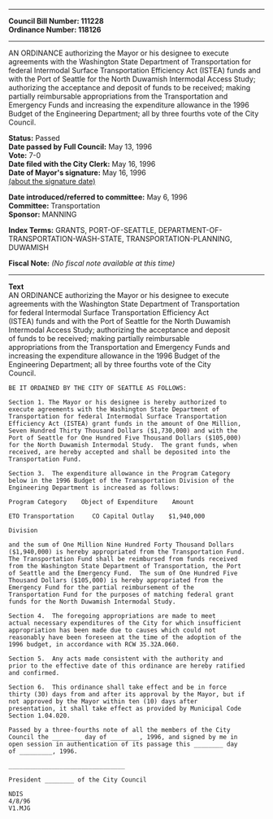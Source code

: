 * * * * *  
  
**Council Bill Number: [](#h0)[](#h2)111228**   
**Ordinance Number: 118126**  
  
* * * * *  
  
AN ORDINANCE authorizing the Mayor or his designee to execute agreements with the Washington State Department of Transportation for federal Intermodal Surface Transportation Efficiency Act (ISTEA) funds and with the Port of Seattle for the North Duwamish Intermodal Access Study; authorizing the acceptance and deposit of funds to be received; making partially reimbursable appropriations from the Transportation and Emergency Funds and increasing the expenditure allowance in the 1996 Budget of the Engineering Department; all by three fourths vote of the City Council.  
  
**Status:** Passed   
**Date passed by Full Council:** May 13, 1996   
**Vote:** 7-0   
**Date filed with the City Clerk:** May 16, 1996   
**Date of Mayor's signature:** May 16, 1996   
[(about the signature date)](/~public/approvaldate.htm)   
  
  
**Date introduced/referred to committee:** May 6, 1996   
**Committee:** Transportation   
**Sponsor:** MANNING   
  
**Index Terms:** GRANTS, PORT-OF-SEATTLE, DEPARTMENT-OF-TRANSPORTATION-WASH-STATE, TRANSPORTATION-PLANNING, DUWAMISH  
  
**Fiscal Note:** *(No fiscal note available at this time)*  
  
* * * * *  
  
**Text**  
    AN ORDINANCE authorizing the Mayor or his designee to execute  
    agreements with the Washington State Department of Transportation  
    for federal Intermodal Surface Transportation Efficiency Act  
    (ISTEA) funds and with the Port of Seattle for the North Duwamish  
    Intermodal Access Study;  authorizing the acceptance and deposit  
    of funds to be received; making partially reimbursable  
    appropriations from the Transportation and Emergency Funds and  
    increasing the expenditure allowance in the 1996 Budget of the  
    Engineering Department; all by three fourths vote of the City  
    Council.  
  
    BE IT ORDAINED BY THE CITY OF SEATTLE AS FOLLOWS:  
  
    Section 1. The Mayor or his designee is hereby authorized to  
    execute agreements with the Washington State Department of  
    Transportation for federal Intermodal Surface Transportation  
    Efficiency Act (ISTEA) grant funds in the amount of One Million,  
    Seven Hundred Thirty Thousand Dollars ($1,730,000) and with the  
    Port of Seattle for One Hundred Five Thousand Dollars ($105,000)  
    for the North Duwamish Intermodal Study.  The grant funds, when  
    received, are hereby accepted and shall be deposited into the  
    Transportation Fund.  
  
    Section 3.  The expenditure allowance in the Program Category  
    below in the 1996 Budget of the Transportation Division of the  
    Engineering Department is increased as follows:  
  
    Program Category    Object of Expenditure    Amount  
  
    ETO Transportation     CO Capital Outlay    $1,940,000  
  
    Division  
  
    and the sum of One Million Nine Hundred Forty Thousand Dollars  
    ($1,940,000) is hereby appropriated from the Transportation Fund.  
    The Transportation Fund shall be reimbursed from funds received  
    from the Washington State Department of Transportation, the Port  
    of Seattle and the Emergency Fund.  The sum of One Hundred Five  
    Thousand Dollars ($105,000) is hereby appropriated from the  
    Emergency Fund for the partial reimbursement of the  
    Transportation Fund for the purposes of matching federal grant  
    funds for the North Duwamish Intermodal Study.  
  
    Section 4.  The foregoing appropriations are made to meet  
    actual necessary expenditures of the City for which insufficient  
    appropriation has been made due to causes which could not  
    reasonably have been foreseen at the time of the adoption of the  
    1996 budget, in accordance with RCW 35.32A.060.  
  
    Section 5.  Any acts made consistent with the authority and  
    prior to the effective date of this ordinance are hereby ratified  
    and confirmed.  
  
    Section 6.  This ordinance shall take effect and be in force  
    thirty (30) days from and after its approval by the Mayor, but if  
    not approved by the Mayor within ten (10) days after  
    presentation, it shall take effect as provided by Municipal Code  
    Section 1.04.020.  
  
    Passed by a three-fourths note of all the members of the City  
    Council the ________ day of ________, 1996, and signed by me in  
    open session in authentication of its passage this ________ day  
    of _________, 1996.  
  
    ________________________________  
  
    President ________ of the City Council  
  
    NDIS  
    4/8/96  
    V1.MJG  
